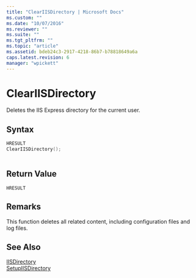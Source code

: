 ```yaml
---
title: "ClearIISDirectory | Microsoft Docs"
ms.custom: ""
ms.date: "10/07/2016"
ms.reviewer: ""
ms.suite: ""
ms.tgt_pltfrm: ""
ms.topic: "article"
ms.assetid: bdeb24c3-2917-4218-86b7-b78818649a6a
caps.latest.revision: 6
manager: "wpickett"
---
```

# ClearIISDirectory
Deletes the IIS Express directory for the current user.  
  
## Syntax  
  
```cpp  
HRESULT  
ClearIISDirectory();  
  
```  
  
## Return Value  
 `HRESULT`  
  
## Remarks  
 This function deletes all related content, including configuration files and log files.  
  
## See Also  
 [IISDirectory](../../extensions\express-api-ref/iisdirectory.md)   
 [SetupIISDirectory](../../extensions\express-api-ref/setupiisdirectory.md)